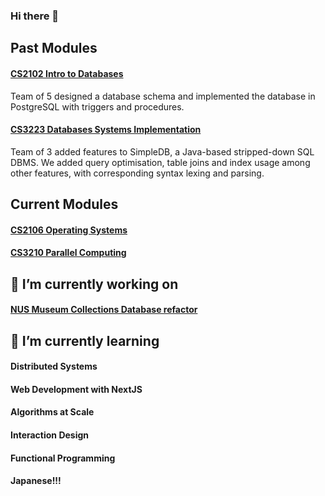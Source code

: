 ### Hi there 👋

## Past Modules
#### [CS2102 Intro to Databases](https://github.com/over-fitted/CS2102-Project)
Team of 5 designed a database schema and implemented the database in PostgreSQL with triggers and procedures. 
#### [CS3223 Databases Systems Implementation](https://github.com/cs3223-proj-31/cs3223-project/commits/main)
Team of 3 added features to SimpleDB, a Java-based stripped-down SQL DBMS. We added query optimisation, table joins and index usage among other features, with corresponding syntax lexing and parsing.

## Current Modules
#### [CS2106 Operating Systems](https://github.com/over-fitted/cs2106)
#### [CS3210 Parallel Computing](https://github.com/over-fitted/CS3210)

## 🔭 I’m currently working on
#### [NUS Museum Collections Database refactor](https://github.com/over-fitted/nus-museum)

## 🌱 I’m currently learning
#### Distributed Systems
#### Web Development with NextJS
#### Algorithms at Scale
#### Interaction Design
#### Functional Programming
#### Japanese!!!
<!--
**over-fitted/over-fitted** is a ✨ _special_ ✨ repository because its `README.md` (this file) appears on your GitHub profile.

Here are some ideas to get you started:

- 🔭 I’m currently working on ...
- 🌱 I’m currently learning ...
- 👯 I’m looking to collaborate on ...
- 🤔 I’m looking for help with ...
- 💬 Ask me about ...
- 📫 How to reach me: ...
- 😄 Pronouns: ...
- ⚡ Fun fact: ...
-->
